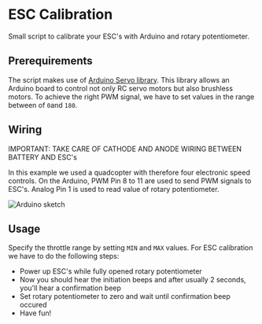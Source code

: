 ESC Calibration
==============

Small script to calibrate your ESC's with Arduino and rotary potentiometer.

## Prerequirements

The script makes use of [Arduino Servo library](http://arduino.cc/de/Reference/Servo). This library allows an Arduino board to control not only RC servo motors but also brushless motors. To achieve the right PWM signal, we have to set values in the range between of `0`and `180`.

## Wiring

IMPORTANT: TAKE CARE OF CATHODE AND ANODE WIRING BETWEEN BATTERY AND ESC's

In this example we used a quadcopter with therefore four electronic speed controls. On the Arduino, PWM Pin 8 to 11 are used to send PWM signals to ESC's. Analog Pin 1 is used to read value of rotary potentiometer.

![Arduino sketch](https://raw.github.com/flyquadroid/escCalibration/master/res/sketch.png)

## Usage

Specify the throttle range by setting `MIN` and `MAX` values. For ESC calibration we have to do the following steps:
* Power up ESC's while fully opened rotary potentiometer
* Now you should hear the initiation beeps and after usually 2 seconds, you'll hear a confirmation beep
* Set rotary potentiometer to zero and wait until confirmation beep occured
* Have fun!
